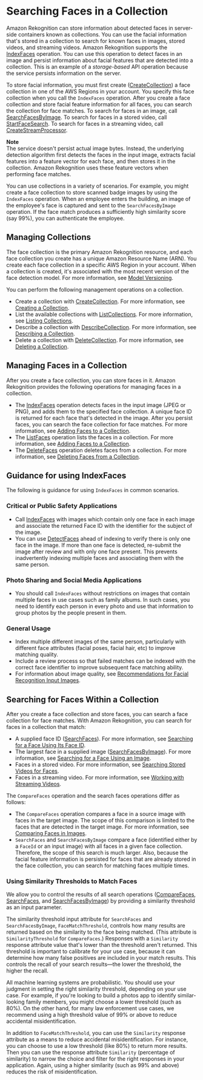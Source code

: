 # Searching Faces in a Collection<a name="collections"></a>

Amazon Rekognition can store information about detected faces in server\-side containers known as collections\. You can use the facial information that's stored in a collection to search for known faces in images, stored videos, and streaming videos\. Amazon Rekognition supports the [IndexFaces](API_IndexFaces.md) operation\. You can use this operation to detect faces in an image and persist information about facial features that are detected into a collection\. This is an example of a *storage\-based* API operation because the service persists information on the server\. 

To store facial information, you must first create \([CreateCollection](API_CreateCollection.md)\) a face collection in one of the AWS Regions in your account\. You specify this face collection when you call the `IndexFaces` operation\. After you create a face collection and store facial feature information for all faces, you can search the collection for face matches\. To search for faces in an image, call [SearchFacesByImage](API_SearchFacesByImage.md)\. To search for faces in a stored video, call [StartFaceSearch](API_StartFaceSearch.md)\. To search for faces in a streaming video, call [CreateStreamProcessor](API_CreateStreamProcessor.md)\.

**Note**  
The service doesn't persist actual image bytes\. Instead, the underlying detection algorithm first detects the faces in the input image, extracts facial features into a feature vector for each face, and then stores it in the collection\. Amazon Rekognition uses these feature vectors when performing face matches\.

You can use collections in a variety of scenarios\. For example, you might create a face collection to store scanned badge images by using the `IndexFaces` operation\. When an employee enters the building, an image of the employee's face is captured and sent to the `SearchFacesByImage` operation\. If the face match produces a sufficiently high similarity score \(say 99%\), you can authenticate the employee\. 

## Managing Collections<a name="managing-collections"></a>

The face collection is the primary Amazon Rekognition resource, and each face collection you create has a unique Amazon Resource Name \(ARN\)\. You create each face collection in a specific AWS Region in your account\. When a collection is created, it's associated with the most recent version of the face detection model\. For more information, see [Model Versioning](face-detection-model.md)\. 

You can perform the following management operations on a collection\.
+ Create a collection with [CreateCollection](API_CreateCollection.md)\. For more information, see [Creating a Collection](create-collection-procedure.md)\.
+ List the available collections with [ListCollections](API_ListCollections.md)\. For more information, see [Listing Collections](list-collection-procedure.md)\.
+ Describe a collection with [DescribeCollection](API_DescribeCollection.md)\. For more information, see [Describing a Collection](describe-collection-procedure.md)\.
+ Delete a collection with [DeleteCollection](API_DeleteCollection.md)\. For more information, see [Deleting a Collection](delete-collection-procedure.md)\.

## Managing Faces in a Collection<a name="collections-index-faces"></a>

After you create a face collection, you can store faces in it\. Amazon Rekognition provides the following operations for managing faces in a collection\.
+  The [IndexFaces](API_IndexFaces.md) operation detects faces in the input image \(JPEG or PNG\), and adds them to the specified face collection\. A unique face ID is returned for each face that's detected in the image\. After you persist faces, you can search the face collection for face matches\. For more information, see [Adding Faces to a Collection](add-faces-to-collection-procedure.md)\.
+ The [ListFaces](API_ListFaces.md) operation lists the faces in a collection\. For more information, see [Adding Faces to a Collection](add-faces-to-collection-procedure.md)\.
+ The [DeleteFaces](API_DeleteFaces.md) operation deletes faces from a collection\. For more information, see [Deleting Faces from a Collection](delete-faces-procedure.md)\.

## Guidance for using IndexFaces<a name="guidance-index-faces"></a>

The following is guidance for using `IndexFaces` in common scenarios\.

### Critical or Public Safety Applications<a name="guidance-index-faces-critical"></a>
+ Call [IndexFaces](API_IndexFaces.md) with images which contain only one face in each image and associate the returned Face ID with the identifier for the subject of the image\.
+ You can use [DetectFaces](API_DetectFaces.md) ahead of indexing to verify there is only one face in the image\. If more than one face is detected, re\-submit the image after review and with only one face present\. This prevents inadvertently indexing multiple faces and associating them with the same person\.

### Photo Sharing and Social Media Applications<a name="guidance-index-faces-social"></a>
+ You should call `IndexFaces` without restrictions on images that contain multiple faces in use cases such as family albums\. In such cases, you need to identify each person in every photo and use that information to group photos by the people present in them\. 

### General Usage<a name="guidance-index-faces-general"></a>
+ Index multiple different images of the same person, particularly with different face attributes \(facial poses, facial hair, etc\) to improve matching quality\. 
+ Include a review process so that failed matches can be indexed with the correct face identifier to improve subsequent face matching ability\.
+ For information about image quality, see [Recommendations for Facial Recognition Input Images](recommendations-facial-input-images.md)\. 

## Searching for Faces Within a Collection<a name="collections-search-faces"></a>

After you create a face collection and store faces, you can search a face collection for face matches\. With Amazon Rekognition, you can search for faces in a collection that match:
+ A supplied face ID \([SearchFaces](API_SearchFaces.md)\)\. For more information, see [Searching for a Face Using Its Face ID](search-face-with-id-procedure.md)\.
+ The largest face in a supplied image \([SearchFacesByImage](API_SearchFacesByImage.md)\)\. For more information, see [Searching for a Face Using an Image](search-face-with-image-procedure.md)\.
+ Faces in a stored video\. For more information, see [ Searching Stored Videos for Faces](procedure-person-search-videos.md)\.
+ Faces in a streaming video\. For more information, see [Working with Streaming Videos](streaming-video.md)\.

The `CompareFaces` operation and the search faces operations differ as follows:
+ The `CompareFaces` operation compares a face in a source image with faces in the target image\. The scope of this comparison is limited to the faces that are detected in the target image\. For more information, see [Comparing Faces in Images](faces-comparefaces.md)\.
+ `SearchFaces` and `SearchFacesByImage` compare a face \(identified either by a `FaceId` or an input image\) with all faces in a given face collection\. Therefore, the scope of this search is much larger\. Also, because the facial feature information is persisted for faces that are already stored in the face collection, you can search for matching faces multiple times\.

### Using Similarity Thresholds to Match Faces<a name="face-match-similarity"></a>

We allow you to control the results of all search operations \([CompareFaces](API_CompareFaces.md), [SearchFaces](API_SearchFaces.md), and [SearchFacesByImage](API_SearchFacesByImage.md)\) by providing a similarity threshold as an input parameter\.

The similarity threshold input attribute for `SearchFaces` and `SearchFacesByImage`, `FaceMatchThreshold`, controls how many results are returned based on the similarity to the face being matched\. \(This attribute is `SimilarityThreshold` for `CompareFaces`\.\) Responses with a `Similarity` response attribute value that's lower than the threshold aren't returned\. This threshold is important to calibrate for your use case, because it can determine how many false positives are included in your match results\. This controls the recall of your search results—the lower the threshold, the higher the recall\.

All machine learning systems are probabilistic\. You should use your judgment in setting the right similarity threshold, depending on your use case\. For example, if you're looking to build a photos app to identify similar\-looking family members, you might choose a lower threshold \(such as 80%\)\. On the other hand, for many law enforcement use cases, we recommend using a high threshold value of 99% or above to reduce accidental misidentification\.

In addition to `FaceMatchThreshold`, you can use the `Similarity` response attribute as a means to reduce accidental misidentification\. For instance, you can choose to use a low threshold \(like 80%\) to return more results\. Then you can use the response attribute `Similarity` \(percentage of similarity\) to narrow the choice and filter for the right responses in your application\. Again, using a higher similarity \(such as 99% and above\) reduces the risk of misidentification\. 